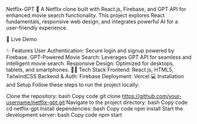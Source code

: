 Netflix-GPT 🎦
A Netflix clone built with React.js, Firebase, and GPT API for enhanced movie search functionality. This project explores React fundamentals, responsive web design, and integrates powerful AI for a user-friendly experience.

🚀 Live Demo

✨ Features
User Authentication: Secure login and signup powered by Firebase.
GPT-Powered Movie Search: Leverages GPT API for seamless and intelligent movie search.
Responsive Design: Optimized for desktops, tablets, and smartphones.
👩‍💻 Tech Stack
Frontend: React.js, HTML5, TailwindCSS
Backend & Auth: Firebase
Deployment: Vercel
💻 Installation and Setup
Follow these steps to run the project locally:

Clone the repository:
bash
Copy code
git clone https://github.com/your-username/netflix-gpt.git
Navigate to the project directory:
bash
Copy code
cd netflix-gpt
Install dependencies:
bash
Copy code
npm install
Start the development server:
bash
Copy code
npm start
